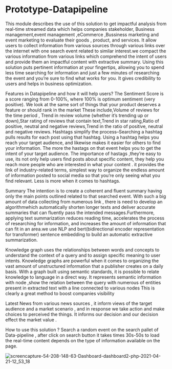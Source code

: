 
# Prototype-Datapipeline

This module describes the use of this solution to get impactful analysis from real-time streamed data which helps companies stakeholder, Business management,event management ,eCommerce ,Bussiness marketing and event marketing to evaluate their goods , product, and services. It allow users to collect information from  various sources through various links over the internet with one search event related to similar interest.we compact the various information from various links which comprehend the intent of users and  provide them an  impactful content with extractive summary.
Using this solution  puts pertinent information at your fingertips, allowing you to spend less time searching for information and just a few minutes of  researching the event and you’re sure to find what works for you. 
It gives credibility to users and helps in business optimization.

Features in Datapipeline and how it will help users?
The Sentiment Score is a score ranging from 0-100%, where 100% is optimum sentiment (very positive). We look at the same sort of things that your product  deserves a feature or should rank in the market These include,Volume of reviews for the time period , Trend in review volume (whether it’s trending up or down),Star rating of reviews that contain text,Trend in star rating,Ratio of positive, neutral and negative reviews,Trend in the ratio of positive, neutral and negative reviews.
Hashtags simplify the process–Searching a hashtag pulls results for each post using that hashtag. Using a hashtag helps you reach your target audience, and likewise makes it easier for others to find your information. The more the hastags on that event helps you to get the intent of your target audience. The importance of hastags ,they’re easy to use, its not only help users find posts about specific content, they help you reach more people who are interested in what your content . it provides the link of industry-related terms, simplest way to organize the endless amount of information posted to social media so that you’re only seeing what you find relevant. Less is more when it comes to hashtags. 

Summary The intention is to create a coherent and fluent summary having only the main points outlined related to that searched event. With such a big amount of data collecting from numerous link , there is need to develop an algorithmwhich  automatically shorten longer texts and deliver accurate summaries that can fluently pass the intended messages.Furthermore, applying text summarization reduces reading time, accelerates the process of researching for information, and increases the amount of information that can fit in an area.we use NLP and bert(bidirectional encoder representation for transformer) sentence embedding to build an  automatic extractive summarization.

Knowledge graph   uses the relationships between words and concepts to understand the context of a query and to assign specific meaning to user intents. Knowledge graphs are powerful when it comes to organizing the vast amount of unstructured information that a publisher creates on a daily basis. With a graph built using semantic standards, it is possible to relate knowledge to language in a direct way. It  represents semantic information with node ,show the relation between the query with numerous of entities present in extracted text with a line connected to various nodes This is clearly a great method to boost  companies visibility

Latest News  from various news sources , it inform views of the target audience and a market scenario , and in response we take action and make choices to perceived the things. It informs our decision and our decision effect the market value . 

How to use this solution ?
Search a random event on the search pallet of Data-pipeline , after click on search button it takes times  30s-50s to load the real-time content depends on the type of information available on the page.

![screencapture-54-208-148-63-Dashboard-dashboard2-php-2021-04-21-12_53_18](https://user-images.githubusercontent.com/73684286/115518399-bbdc1b80-a2a5-11eb-98a8-a20e7568ca73.png)


